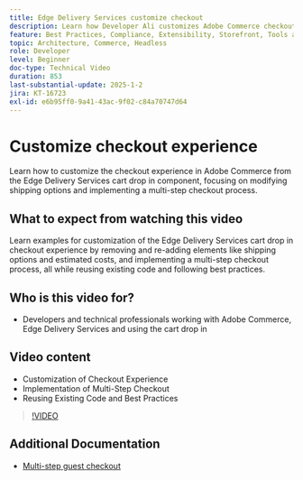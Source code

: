 ```yaml
---
title: Edge Delivery Services customize checkout
description: Learn how Developer Ali customizes Adobe Commerce checkout, including delivery options and multi-step checkout, using best practices and code reuse. ​
feature: Best Practices, Compliance, Extensibility, Storefront, Tools and External Services
topic: Architecture, Commerce, Headless
role: Developer
level: Beginner
doc-type: Technical Video
duration: 853
last-substantial-update: 2025-1-2
jira: KT-16723
exl-id: e6b95ff0-9a41-43ac-9f02-c84a70747d64
---
```

# Customize checkout experience

Learn how to customize the checkout experience in Adobe Commerce from the Edge Delivery Services cart drop in component, focusing on modifying shipping options and implementing a multi-step checkout process.

## What to expect from watching this video

Learn examples for customization of the Edge Delivery Services cart drop in checkout experience by removing and re-adding elements like shipping options and estimated costs, and implementing a multi-step checkout process, all while reusing existing code and following best practices. ​

## Who is this video for?

* Developers and technical professionals working with Adobe Commerce, Edge Delivery Services and using the cart drop in

## Video content

* Customization of Checkout Experience ​
* Implementation of Multi-Step Checkout​
* Reusing Existing Code and Best Practices

>[!VIDEO](https://video.tv.adobe.com/v/3442650?learn=on)

## Additional Documentation

* [Multi-step guest checkout](https://experienceleague.adobe.com/developer/commerce/storefront/dropins/checkout/tutorials/multi-step/)
